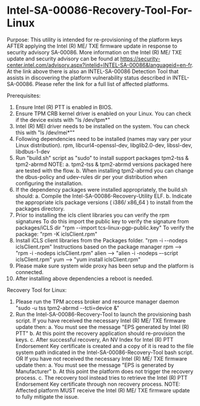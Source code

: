 # Intel-SA-00086-Recovery-Tool-For-Linux

Purpose:
This utility is intended for re-provisioning of the platform keys AFTER applying
the Intel (R) ME/ TXE firmware update in response to security advisory SA-00086.
More information on the Intel (R) ME/ TXE update and  security advisory can be found at 
https://security-center.intel.com/advisory.aspx?intelid=INTEL-SA-00086&languageid=en-fr.
At the link above there is also an INTEL-SA-00086 Detection Tool that assists in 
discovering the platform vulnerability status described in INTEL-SA-00086.
Please refer the link for a full list of affected platforms.

Prerequisites:
1. Ensure Intel (R) PTT is enabled in BIOS.
2. Ensure TPM CRB kernel driver is enabled on your Linux. 
   You can check if the device exists with "ls /dev/tpm*"
3. Intel (R) MEI driver needs to be installed on the system. 
   You can check this with "ls /dev/mei*""
4. Following dependencies need to be installed 
   (names may vary per your Linux distribution).
   rpm, libcurl4-openssl-dev, libglib2.0-dev, libssl-dev, libdbus-1-dev
5. Run "build.sh" script as "sudo" to install support packages tpm2-tss & tpm2-abrmd
   NOTE: 
        a. tpm2-tss & tpm2-abrmd versions packaged here are tested with the flow.
        b. When installing tpm2-abrmd you can change the dbus-policy and udev-rules 
           dir per your distribution when configuring the installation.
6. If the dependency packages were installed appropriately, the build.sh should:
   a. Compile the Intel-SA-00086-Recovery-Utility ELF. 
   b. Indicate the appropriate icls package versions ( i386/ x86_64 ) to install 
      from the packages directory.
7. Prior to installing the icls client libraries you can verify the rpm signatures
   To do this import the public key to verify the signature from packages/iCLS dir
   "rpm --import tcs-linux-pgp-public.key"
   To verify the package: "rpm -K iclsClient<VERSION>.rpm"
8. Install iCLS client libraries from the Packages folder. 
   "rpm -i --nodeps iclsClient<VERSION>.rpm"
   Instructions based on the package manager 
   rpm   --> "rpm -i -nodeps iclsClient<VERSION>.rpm"
   alien --> "alien -i -nodeps –-script iclsClient<VERSION>.rpm"
   yum   --> "yum install iclsClient<VERSION>.rpm"
9. Please make sure system wide proxy has been setup and the platform is connected.
9. After installing above dependencies a reboot is needed. 

Recovery Tool for Linux:
1. Please run the TPM access broker and resource manager daemon
   "sudo -u tss tpm2-abrmd --tcti=device &"
2. Run the Intel-SA-00086-Recovery-Tool to launch the provisioning bash script.
   If you have received the necessary Intel (R) ME/ TXE firmware update then:
    a. You must see the message "EPS generated by Intel (R) PTT"
    b. At this point the recovery application should re-provision the keys.
    c. After successful recovery, An NV Index for Intel (R) PTT Endorsement Key 
       certificate is created and a copy of it is read to the file system path
       indicated in the Intel-SA-00086-Recovery-Tool bash script.
                                  OR
   If you have not received the necessary Intel (R) ME/ TXE firmware update then:
    a. You must see the message "EPS is generated by Manufacturer"
    b. At this point the platform does not trigger the recovery process.
    c. The recovery tool instead tries to retrieve the Intel (R) PTT Endorsement 
       Key certificate through non recovery process.
   NOTE: Affected platform MUST receive the Intel (R) ME/ TXE firmware update to
         fully mitigate the issue.  
